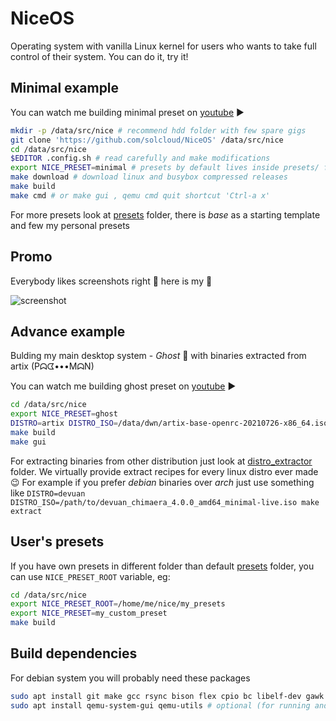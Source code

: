 # NiceOS

Operating system with vanilla Linux kernel for users who wants to take full control of their system. You can do it, try it!

## Minimal example

You can watch me building minimal preset on [youtube](https://youtu.be/4CH8b0HnIu8) ▶️

```bash
mkdir -p /data/src/nice # recommend hdd folder with few spare gigs
git clone 'https://github.com/solcloud/NiceOS' /data/src/nice
cd /data/src/nice
$EDITOR .config.sh # read carefully and make modifications
export NICE_PRESET=minimal # presets by default lives inside presets/ folder
make download # download linux and busybox compressed releases
make build
make cmd # or make gui , qemu cmd quit shortcut 'Ctrl-a x'
```

For more presets look at [presets](presets/) folder, there is _base_ as a starting template and few my personal presets

## Promo

Everybody likes screenshots right 🙂 here is my 👻

![screenshot](https://user-images.githubusercontent.com/74121353/145203880-60802202-f278-46cc-bf20-7b0189b25b97.png)

## Advance example

Bulding my main desktop system - _Ghost_ 👻 with binaries extracted from artix (Pᗣᗧ•••MᗣN)

You can watch me building ghost preset on [youtube](https://youtu.be/SNuNFt7kSIE) ▶️

```bash
cd /data/src/nice
export NICE_PRESET=ghost
DISTRO=artix DISTRO_ISO=/data/dwn/artix-base-openrc-20210726-x86_64.iso make extract
make build
make gui
```

For extracting binaries from other distribution just look at [distro_extractor](distro_extractor/) folder. We virtually provide extract recipes for every linux distro ever made 😉 For example if you prefer _debian_ binaries over _arch_ just use something like `DISTRO=devuan DISTRO_ISO=/path/to/devuan_chimaera_4.0.0_amd64_minimal-live.iso make extract`

## User's presets

If you have own presets in different folder than default [presets](presets/) folder, you can use `NICE_PRESET_ROOT` variable, eg:

```bash
cd /data/src/nice
export NICE_PRESET_ROOT=/home/me/nice/my_presets
export NICE_PRESET=my_custom_preset
make build
```

## Build dependencies

For debian system you will probably need these packages

```bash
sudo apt install git make gcc rsync bison flex cpio bc libelf-dev gawk fdisk wget lbzip2 xz-utils dosfstools libssl-dev libncurses-dev # required
sudo apt install qemu-system-gui qemu-utils # optional (for running and extracting in QEMU emulator)
```
